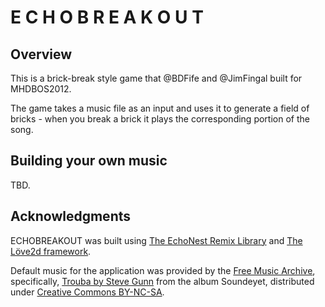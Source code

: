 # E C H O B R E A K O U T

## Overview

This is a brick-break style game that @BDFife and @JimFingal built for MHDBOS2012.

The game takes a music file as an input and uses it to generate a field of bricks - when you break a brick it plays the corresponding portion of the song.


## Building your own music

TBD.

## Acknowledgments

ECHOBREAKOUT was built using [The EchoNest Remix Library](http://echonest.github.com/remix/) and [The Löve2d framework](Love2d.org). 

Default music for the application was provided by the [Free Music Archive](freemusicarchive.org), specifically, [Trouba by Steve Gunn](http://freemusicarchive.org/music/Soundeyet/On_A_Steady_Diet_of_Hash_Bread__Salt/) from the album Soundeyet, distributed under [Creative Commons BY-NC-SA](http://creativecommons.org/licenses/by-nc-sa/3.0/).